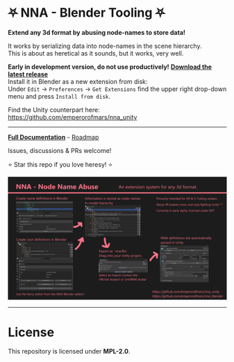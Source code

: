 
# ⛧ NNA - Blender Tooling ⛧
**Extend any 3d format by abusing node-names to store data!**

It works by serializing data into node-names in the scene hierarchy.\
This is about as heretical as it sounds, but it works, very well.

**Early in development version, do not use productively!**
**[Download the latest release](https://github.com/emperorofmars/nna_blender/releases/latest)**\
Install it in Blender as a new extension from disk:\
Under `Edit` → `Preferences` → `Get Extensions` find the upper right drop-down menu and press `Install from disk`.

Find the Unity counterpart here: <https://github.com/emperorofmars/nna_unity>

---

**[Full Documentation](https://github.com/emperorofmars/nna)** - [Roadmap](https://github.com/emperorofmars/nna/blob/master/roadmap.md)

Issues, discussions & PRs welcome!

⭐ Star this repo if you love heresy! ⭐

![](./Docs/img/nna_cover_image.png)

---

# License
This repository is licensed under **MPL-2.0**.

<!--
	Command to build the extension with a default Windows Blender installation:
	Change the Blender version in the path accordingly.
	C:\'Program Files'\'Blender Foundation'\'Blender 4.2'\blender.exe --command extension build
-->

